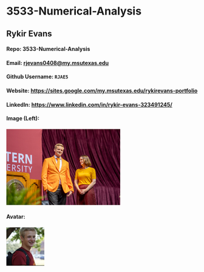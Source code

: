 # 3533-Numerical-Analysis

## Rykir Evans

#### Repo: 3533-Numerical-Analysis
#### Email: rjevans0408@my.msutexas.edu
#### Github Username: `RJAE5`
#### Website: https://sites.google.com/my.msutexas.edu/rykirevans-portfolio
#### LinkedIn: https://www.linkedin.com/in/rykir-evans-323491245/
#### Image (Left): 
#### <img src="https://github.com/RJAE5/4443-IoT/blob/6ce98b99620837316d3328c8241a085d695ba075/Assignments/A01/self_image.jpg" width="300">
#### Avatar: 
#### <img src="https://github.com/RJAE5/2143-OOP/blob/8000ba8014d84ddebdd58b4a54a5563e91023511/IMG_5640.PNG" width="100">